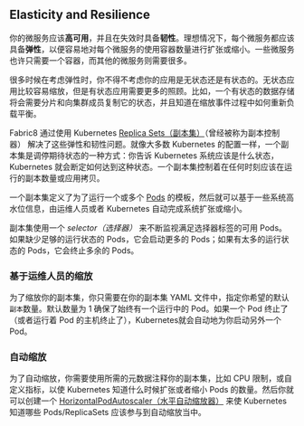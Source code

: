 ## Elasticity and Resilience

你的微服务应该**高可用**，并且在失效时具备**韧性**。理想情况下，每个微服务都应该具备**弹性**，以便容易地对每个微服务的使用容器数量进行扩张或缩小。一些微服务也许只需要一个容器，而其他的微服务则需要很多。

很多时候在考虑弹性时，你不得不考虑你的应用是无状态还是有状态的。无状态应用比较容易缩放，但是有状态应用需要更多的照顾。比如，一个有状态的数据存储将会需要分片和向集群成员复制它的状态，并且知道在缩放事件过程中如何重新负载平衡。 

Fabric8 通过使用 Kubernetes [Replica Sets（副本集）](../replicationControllers.html)（曾经被称为副本控制器） 解决了这些弹性和韧性问题。就像大多数 Kubernetes 的配置一样，一个副本集是调停期待状态的一种方式：你告诉 Kubernetes 系统应该是什么状态，Kubernetes 就会断定如何达到这种状态。一个副本集控制着在任何时刻应该在运行的副本数量或应用拷贝。   

一个副本集定义了为了运行一个或多个 [Pods](../pods.html) 的模板，然后就可以基于一些系统高水位信息，由运维人员或者 Kubernetes 自动完成系统扩张或缩小。

副本集使用一个 _selector（选择器）_ 来不断监视满足选择器标签的可用 Pods。如果缺少足够的运行状态的 Pods，它会启动更多的 Pods；如果有太多的运行状态的 Pods，它会终止多余的 Pods。

### 基于运维人员的缩放

为了缩放你的副本集，你只需要在你的副本集 YAML 文件中，指定你希望的默认`副本`数量。默认数量为 1 确保了始终有一个运行中的 Pod。如果一个 Pod 终止了（或者运行着 Pod 的主机终止了），Kubernetes就会自动地为你启动另外一个 Pod。

### 自动缩放

为了自动缩放，你需要使用所需的元数据注释你的副本集，比如 CPU 限制，或自定义指标，以使 Kubernetes 知道什么时候扩张或者缩小 Pods 的数量。然后你就可以创建一个 [HorizontalPodAutoscaler（水平自动缩放器）](http://kubernetes.io/docs/user-guide/horizontal-pod-autoscaling/) 来使 Kubernetes 知道哪些 Pods/ReplicaSets 应该参与到自动缩放当中。